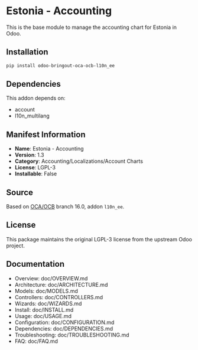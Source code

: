 # Estonia - Accounting


This is the base module to manage the accounting chart for Estonia in Odoo.
    

## Installation

```bash
pip install odoo-bringout-oca-ocb-l10n_ee
```

## Dependencies

This addon depends on:
- account
- l10n_multilang

## Manifest Information

- **Name**: Estonia - Accounting
- **Version**: 1.3
- **Category**: Accounting/Localizations/Account Charts
- **License**: LGPL-3
- **Installable**: False

## Source

Based on [OCA/OCB](https://github.com/OCA/OCB) branch 16.0, addon `l10n_ee`.

## License

This package maintains the original LGPL-3 license from the upstream Odoo project.

## Documentation

- Overview: doc/OVERVIEW.md
- Architecture: doc/ARCHITECTURE.md
- Models: doc/MODELS.md
- Controllers: doc/CONTROLLERS.md
- Wizards: doc/WIZARDS.md
- Install: doc/INSTALL.md
- Usage: doc/USAGE.md
- Configuration: doc/CONFIGURATION.md
- Dependencies: doc/DEPENDENCIES.md
- Troubleshooting: doc/TROUBLESHOOTING.md
- FAQ: doc/FAQ.md
